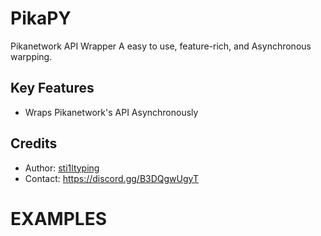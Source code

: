 PikaPY
==========

Pikanetwork API Wrapper
A easy to use, feature-rich, and Asynchronous warpping.

Key Features
-------------

- Wraps Pikanetwork's API Asynchronously


Credits
-------

- Author: [sti1ltyping](https://discord.com/users/840587974000771072)
- Contact: https://discord.gg/B3DQgwUgyT



EXAMPLES
====

```python
```